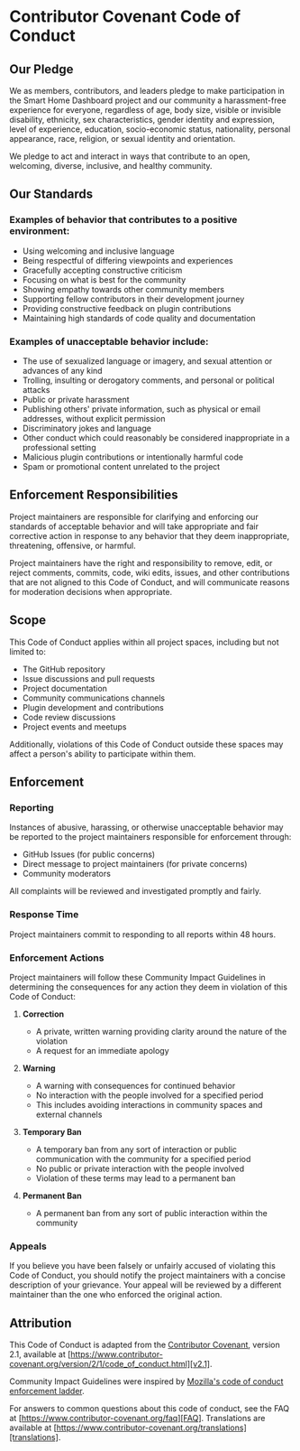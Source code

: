 # Contributor Covenant Code of Conduct

## Our Pledge

We as members, contributors, and leaders pledge to make participation in the Smart Home Dashboard project and our community a harassment-free experience for everyone, regardless of age, body size, visible or invisible disability, ethnicity, sex characteristics, gender identity and expression, level of experience, education, socio-economic status, nationality, personal appearance, race, religion, or sexual identity and orientation.

We pledge to act and interact in ways that contribute to an open, welcoming, diverse, inclusive, and healthy community.

## Our Standards

### Examples of behavior that contributes to a positive environment:

- Using welcoming and inclusive language
- Being respectful of differing viewpoints and experiences
- Gracefully accepting constructive criticism
- Focusing on what is best for the community
- Showing empathy towards other community members
- Supporting fellow contributors in their development journey
- Providing constructive feedback on plugin contributions
- Maintaining high standards of code quality and documentation

### Examples of unacceptable behavior include:

- The use of sexualized language or imagery, and sexual attention or advances of any kind
- Trolling, insulting or derogatory comments, and personal or political attacks
- Public or private harassment
- Publishing others' private information, such as physical or email addresses, without explicit permission
- Discriminatory jokes and language
- Other conduct which could reasonably be considered inappropriate in a professional setting
- Malicious plugin contributions or intentionally harmful code
- Spam or promotional content unrelated to the project

## Enforcement Responsibilities

Project maintainers are responsible for clarifying and enforcing our standards of acceptable behavior and will take appropriate and fair corrective action in response to any behavior that they deem inappropriate, threatening, offensive, or harmful.

Project maintainers have the right and responsibility to remove, edit, or reject comments, commits, code, wiki edits, issues, and other contributions that are not aligned to this Code of Conduct, and will communicate reasons for moderation decisions when appropriate.

## Scope

This Code of Conduct applies within all project spaces, including but not limited to:

- The GitHub repository
- Issue discussions and pull requests
- Project documentation
- Community communications channels
- Plugin development and contributions
- Code review discussions
- Project events and meetups

Additionally, violations of this Code of Conduct outside these spaces may affect a person's ability to participate within them.

## Enforcement

### Reporting

Instances of abusive, harassing, or otherwise unacceptable behavior may be reported to the project maintainers responsible for enforcement through:

- GitHub Issues (for public concerns)
- Direct message to project maintainers (for private concerns)
- Community moderators

All complaints will be reviewed and investigated promptly and fairly.

### Response Time

Project maintainers commit to responding to all reports within 48 hours.

### Enforcement Actions

Project maintainers will follow these Community Impact Guidelines in determining the consequences for any action they deem in violation of this Code of Conduct:

1. **Correction**
   - A private, written warning providing clarity around the nature of the violation
   - A request for an immediate apology

2. **Warning**
   - A warning with consequences for continued behavior
   - No interaction with the people involved for a specified period
   - This includes avoiding interactions in community spaces and external channels

3. **Temporary Ban**
   - A temporary ban from any sort of interaction or public communication with the community for a specified period
   - No public or private interaction with the people involved
   - Violation of these terms may lead to a permanent ban

4. **Permanent Ban**
   - A permanent ban from any sort of public interaction within the community

### Appeals

If you believe you have been falsely or unfairly accused of violating this Code of Conduct, you should notify the project maintainers with a concise description of your grievance. Your appeal will be reviewed by a different maintainer than the one who enforced the original action.

## Attribution

This Code of Conduct is adapted from the [Contributor Covenant][homepage], version 2.1,
available at [https://www.contributor-covenant.org/version/2/1/code_of_conduct.html][v2.1].

Community Impact Guidelines were inspired by 
[Mozilla's code of conduct enforcement ladder][Mozilla CoC].

For answers to common questions about this code of conduct, see the FAQ at
[https://www.contributor-covenant.org/faq][FAQ]. Translations are available at
[https://www.contributor-covenant.org/translations][translations].

[homepage]: https://www.contributor-covenant.org
[v2.1]: https://www.contributor-covenant.org/version/2/1/code_of_conduct.html
[Mozilla CoC]: https://github.com/mozilla/diversity
[FAQ]: https://www.contributor-covenant.org/faq
[translations]: https://www.contributor-covenant.org/translations